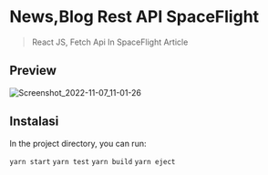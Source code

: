# News,Blog Rest API SpaceFlight
> React JS, Fetch Api In SpaceFlight Article

## Preview
![Screenshot_2022-11-07_11-01-26](https://user-images.githubusercontent.com/83684256/200223897-4f892c9f-bb39-4588-bfa9-a93481c9c41a.png)

## Instalasi

In the project directory, you can run:

`yarn start`
`yarn test`
`yarn build`
`yarn eject`
